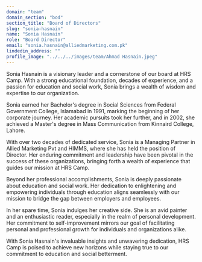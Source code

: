 ```yaml
---
domain: "team"
domain_section: "bod"
section_title: "Board of Directors"
slug: "sonia-hasnain"
name: "Sonia Hasnain"
role: "Board Director"
email: "sonia.hasnain@alliedmarketing.com.pk"
lindedin_address: ""
profile_image: "../../../images/team/Ahmad Hasnain.jpeg"
---
```


Sonia Hasnain is a visionary leader and a cornerstone of our board at HRS Camp. With a strong educational foundation, decades of experience, and a passion for education and social work, Sonia brings a wealth of wisdom and expertise to our organization.

Sonia earned her Bachelor's degree in Social Sciences from Federal Government College, Islamabad in 1991, marking the beginning of her corporate journey. Her academic pursuits took her further, and in 2002, she achieved a Master's degree in Mass Communication from Kinnaird College, Lahore.

With over two decades of dedicated service, Sonia is a Managing Partner in Allied Marketing Pvt and HIMMS, where she has held the position of Director. Her enduring commitment and leadership have been pivotal in the success of these organizations, bringing forth a wealth of experience that guides our mission at HRS Camp.

Beyond her professional accomplishments, Sonia is deeply passionate about education and social work. Her dedication to enlightening and empowering individuals through education aligns seamlessly with our mission to bridge the gap between employers and employees.

In her spare time, Sonia indulges her creative side. She is an avid painter and an enthusiastic reader, especially in the realm of personal development. Her commitment to self-improvement mirrors our goal of facilitating personal and professional growth for individuals and organizations alike.

With Sonia Hasnain's invaluable insights and unwavering dedication, HRS Camp is poised to achieve new horizons while staying true to our commitment to education and social betterment.

